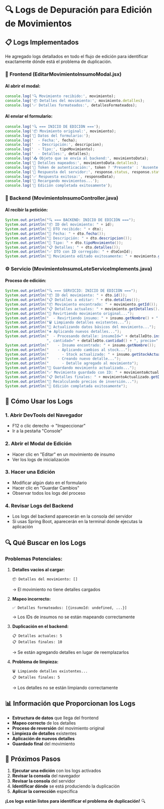 # 🔍 Logs de Depuración para Edición de Movimientos

## 📋 Logs Implementados

He agregado logs detallados en todo el flujo de edición para identificar exactamente dónde está el problema de duplicación.

### 🎨 **Frontend (EditarMovimientoInsumoModal.jsx)**

#### Al abrir el modal:
```javascript
console.log('🔍 Movimiento recibido:', movimiento);
console.log('📦 Detalles del movimiento:', movimiento.detalles);
console.log('✅ Detalles formateados:', detallesFormateados);
```

#### Al enviar el formulario:
```javascript
console.log('🔍 === INICIO DE EDICIÓN ===');
console.log('📦 Movimiento original:', movimiento);
console.log('📝 Datos del formulario:');
console.log('  - Fecha:', fecha);
console.log('  - Descripción:', descripcion);
console.log('  - Tipo:', tipoMovimiento);
console.log('  - Detalles:', detalles);
console.log('📤 Objeto que se envía al backend:', movimientoData);
console.log('🔢 Detalles mapeados:', movimientoData.detalles);
console.log('🔑 Token de autenticación:', token ? 'Presente' : 'Ausente');
console.log('📡 Respuesta del servidor:', response.status, response.statusText);
console.log('✅ Respuesta exitosa:', responseData);
console.log('🔄 Recargando movimientos...');
console.log('🎉 Edición completada exitosamente');
```

### 🔧 **Backend (MovimientoInsumoController.java)**

#### Al recibir la petición:
```java
System.out.println("🔍 === BACKEND: INICIO DE EDICIÓN ===");
System.out.println("📦 ID del movimiento: " + id);
System.out.println("📝 DTO recibido: " + dto);
System.out.println("📅 Fecha: " + dto.fecha());
System.out.println("📄 Descripción: " + dto.descripcion());
System.out.println("🔄 Tipo: " + dto.tipoMovimiento());
System.out.println("📋 Detalles: " + dto.detalles());
System.out.println("✅ DTO con ID corregido: " + dtoConId);
System.out.println("🎉 Movimiento editado exitosamente: " + movimiento.getId());
```

### ⚙️ **Servicio (MovimientoInsumoLoteServiceImplements.java)**

#### Proceso de edición:
```java
System.out.println("🔍 === SERVICIO: INICIO DE EDICIÓN ===");
System.out.println("📦 ID del movimiento: " + dto.id());
System.out.println("📋 Detalles a editar: " + dto.detalles());
System.out.println("📦 Movimiento encontrado: " + movimiento.getId());
System.out.println("📋 Detalles actuales: " + movimiento.getDetalles().size());
System.out.println("🔄 Revirtiendo movimiento original...");
System.out.println("  - Revirtiendo insumo: " + insumo.getNombre() + " cantidad: " + detalle.getCantidad());
System.out.println("🗑️ Limpiando detalles existentes...");
System.out.println("📝 Actualizando datos básicos del movimiento...");
System.out.println("➕ Aplicando nuevos detalles...");
System.out.println("  - Procesando detalle: insumoId=" + detalleDto.insumoId() + 
                   ", cantidad=" + detalleDto.cantidad() + ", precio=" + detalleDto.precio());
System.out.println("    - Insumo encontrado: " + insumo.getNombre());
System.out.println("    - Aplicando cambios al stock...");
System.out.println("      - Stock actualizado: " + insumo.getStockActual());
System.out.println("    - Creando nuevo detalle...");
System.out.println("      - Detalle agregado al movimiento");
System.out.println("💾 Guardando movimiento actualizado...");
System.out.println("✅ Movimiento guardado con ID: " + movimientoActualizado.getId());
System.out.println("📋 Detalles finales: " + movimientoActualizado.getDetalles().size());
System.out.println("🔄 Recalculando precios de inversión...");
System.out.println("🎉 Edición completada exitosamente");
```

## 🚀 Cómo Usar los Logs

### 1. **Abrir DevTools del Navegador**
- F12 o clic derecho → "Inspeccionar"
- Ir a la pestaña "Console"

### 2. **Abrir el Modal de Edición**
- Hacer clic en "Editar" en un movimiento de insumo
- Ver los logs de inicialización

### 3. **Hacer una Edición**
- Modificar algún dato en el formulario
- Hacer clic en "Guardar Cambios"
- Observar todos los logs del proceso

### 4. **Revisar Logs del Backend**
- Los logs del backend aparecerán en la consola del servidor
- Si usas Spring Boot, aparecerán en la terminal donde ejecutas la aplicación

## 🔍 Qué Buscar en los Logs

### **Problemas Potenciales:**

1. **Detalles vacíos al cargar:**
   ```
   📦 Detalles del movimiento: []
   ```
   → El movimiento no tiene detalles cargados

2. **Mapeo incorrecto:**
   ```
   ✅ Detalles formateados: [{insumoId: undefined, ...}]
   ```
   → Los IDs de insumos no se están mapeando correctamente

3. **Duplicación en el backend:**
   ```
   📋 Detalles actuales: 5
   📋 Detalles finales: 10
   ```
   → Se están agregando detalles en lugar de reemplazarlos

4. **Problema de limpieza:**
   ```
   🗑️ Limpiando detalles existentes...
   📋 Detalles finales: 5
   ```
   → Los detalles no se están limpiando correctamente

## 📊 Información que Proporcionan los Logs

- **Estructura de datos** que llega del frontend
- **Mapeo correcto** de los detalles
- **Proceso de reversión** del movimiento original
- **Limpieza de detalles** existentes
- **Aplicación de nuevos detalles**
- **Guardado final** del movimiento

## 🎯 Próximos Pasos

1. **Ejecutar una edición** con los logs activados
2. **Revisar la consola** del navegador
3. **Revisar la consola** del servidor
4. **Identificar dónde** se está produciendo la duplicación
5. **Aplicar la corrección** específica

**¡Los logs están listos para identificar el problema de duplicación!** 🔍
